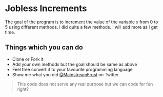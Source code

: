 # Jobless Increments

The goal of the program is to increment the value of the variable x from 0 to 5 using different methods. I did quite a few methods.
I will add more as I get time.

## Things which you can do
- Clone or Fork it
- Add your own methods but the goal should be same as above
- Feel free convert it to your favourite programming language
- Show me what you did [@MainstreamFrost](https://twitter.com/MainstreamFrost) on Twitter.

> This code does not serve any real purpose but we can code for fun right?
